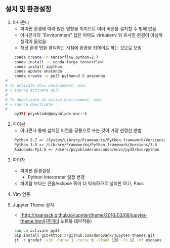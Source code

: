 
## 설치 및 환경설정
1. 아나콘다
    * 파이썬 환경에 따라 많은 영향을 미치므로 여러 버전을 설치할 수 밖에 없음
    * 아나콘다의 "Environment" 탭은 아마도 virtualenv 와 유사한 환경이 아닐까 생각이 들었음
    * 해당 환경 탭을 클릭하는 시점에 환경을 업데이트 하는 것으로 보임
```bash
    conda create -n tensorflow python=2.7
    conda install -c conda-forge tensorflow
    conda install ipython
    conda update anaconda
    conda create -n py35 python=3.5 anaconda
#
# To activate this environment, use:
# > source activate py35
#
# To deactivate an active environment, use:
# > source deactivate
#
    py35) psyoblade@psyoblade-mac:~$
```

2. 파이썬
    * 아나콘다 통해 설치된 버전을 공통으로 쓰는 것이 가장 현명한 방법
```bash
    Python 2.7 => /System/Library/Frameworks/Python.framework/Versions/2.7
    Python 3.5 => /Library/Frameworks/Python.framework/Versions/3.5
    Anaconda.Py3.5 => /Users/psyoblade/anaconda/envs/py35/bin/python
```

3. 파이참
    * 파이썬 환경설정
        * Python Interpreter 설정 변경
    * 파이참 보다는 콘솔/eclipse 쪽이 더 익숙하므로 설치만 하고, Pass

4. Vim 연동


5. Jupyter Theme 설치
    * [http://haanjack.github.io/jupyter/theme/2016/03/08/jupyter-theme.html](주피터 노트북 테마적용)
```bash
    source activate py35
    pip install git+https://github.com/dunovank/jupyter-themes.git
    jt -t grade3 -vim -cursw 1 -cursc b -lineh 120 -fs 12 -nf exosans -nfs 11 -ofs 13 -altp; jupyter notebook
```



